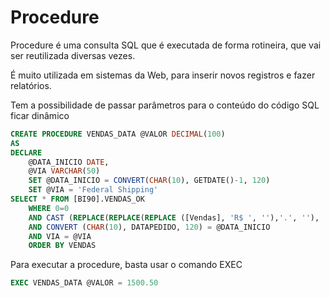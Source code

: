 # Procedure

Procedure é uma consulta SQL que é executada de forma rotineira, que vai ser reutilizada diversas vezes.

É muito utilizada em sistemas da Web, para inserir novos registros e fazer relatórios.

Tem a possibilidade de passar parâmetros para o conteúdo do código SQL ficar dinâmico

```sql
CREATE PROCEDURE VENDAS_DATA @VALOR DECIMAL(100)
AS
DECLARE
	@DATA_INICIO DATE,
	@VIA VARCHAR(50)
	SET @DATA_INICIO = CONVERT(CHAR(10), GETDATE()-1, 120)
	SET @VIA = 'Federal Shipping'
SELECT * FROM [BI90].VENDAS_OK 
	WHERE 0=0
	AND CAST (REPLACE(REPLACE(REPLACE ([Vendas], 'R$ ', ''),'.', ''), ',', '.') AS DECIMAL(10, 2)) > @VALOR
	AND CONVERT (CHAR(10), DATAPEDIDO, 120) = @DATA_INICIO
	AND VIA = @VIA
	ORDER BY VENDAS
```

Para executar a procedure, basta usar o comando EXEC

```sql
EXEC VENDAS_DATA @VALOR = 1500.50
```


